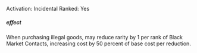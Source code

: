 Activation: Incidental
Ranked: Yes
##### effect
When purchasing illegal goods, may reduce rarity by 1 per rank of Black Market Contacts, increasing cost by 50 percent of base cost per reduction.